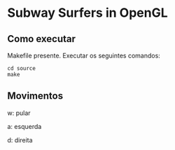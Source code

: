 # Subway Surfers in OpenGL

## Como executar

Makefile presente. Executar os seguintes comandos:

```
cd source
make
```

## Movimentos

w: pular

a: esquerda

d: direita
